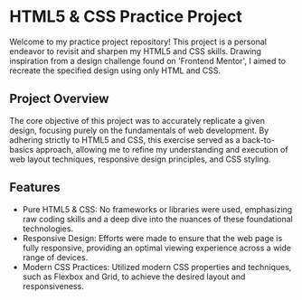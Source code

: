 # HTML5 & CSS Practice Project
Welcome to my practice project repository! This project is a personal endeavor to revisit and sharpen my HTML5 and CSS skills. Drawing inspiration from a design challenge found on 'Frontend Mentor', I aimed to recreate the specified design using only HTML and CSS.

## Project Overview
The core objective of this project was to accurately replicate a given design, focusing purely on the fundamentals of web development. By adhering strictly to HTML5 and CSS, this exercise served as a back-to-basics approach, allowing me to refine my understanding and execution of web layout techniques, responsive design principles, and CSS styling.

## Features
- Pure HTML5 & CSS: No frameworks or libraries were used, emphasizing raw coding skills and a deep dive into the nuances of these foundational technologies.
- Responsive Design: Efforts were made to ensure that the web page is fully responsive, providing an optimal viewing experience across a wide range of devices.
- Modern CSS Practices: Utilized modern CSS properties and techniques, such as Flexbox and Grid, to achieve the desired layout and responsiveness.
